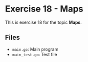 # Exercise 18 - Maps

This is exercise 18 for the topic **Maps**.

## Files
- `main.go`: Main program
- `main_test.go`: Test file
